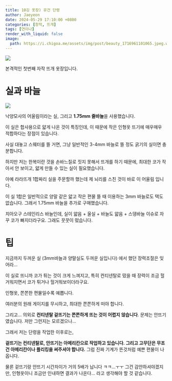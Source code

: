 ```yaml
---
title: 10깅 옷장) 유건 단령
author: Jaeyeon
date: 2024-05-29 17:10:00 +0800
categories: [창작, 뜨개]
tags: [연이나]
render_with_liquid: false
image:
  path: https://i.chigoa.me/assets/img/post/beauty_1716961101065.jpeg.webp
---
```


![](https://i.chigoa.me/assets/img/post/beauty_1716961101065.jpeg.webp)

본격적인 첫번째 자작 뜨개 옷장입니다.

# 실과 바늘

![](https://i.chigoa.me/assets/img/post/GOKdsRFbcAA2Yv4.jpeg)

낙양모사의 어울림이라는 실, 그리고 **1.75mm 줄바늘**을 사용했습니다.

이 실은 합사용으로 얇게 나온 것이 특징인데, 이 때문에 작은 인형옷 뜨기에 매우매우 적합하다는 장점이 있습니다.

사실 대놓고 스웨터를 뜰 거면, 그냥 일반적인 3-4mm 바늘로 뜰 정도 굵기의 실이면 충분합니다.

하지만 저는 한복이란 것을 손바느질로 짓지 못해서 뜨개를 하기 때문에, 최대한 코가 작아서 안 보이고, 얇게 만들 수 있는 실이 필요했습니다.

아예 라라뜨개 1합짜리 실을 주문할까 했는데 제 뇌리를 스친 것이 바로 이 어울림 입니다.

이 실 1합은 일반적으로 양말 같은 얇고 작은 편물 뜰 때 이용하는 3mm 바늘로도 택도 없습니다. 그래서 1.75mm 바늘을 추가로 구매했습니다.

치아오구 스테인리스 바늘인데, 실이 얇음 + 울실 + 바늘도 얇음 + 스뎅바늘 이슈로 자꾸 코가 빠지더라구요. 그래도 꿋꿋이 떴습니다.

# 팁

지금까지 두꺼운 실 (3mm바늘과 양말실도 두꺼운 실입니다) 에서 했던 장력조절은 잊어라... 

이 실로 뜨니까 코가 튀는 것이 크게 느껴지고, 특히 컨티넨탈로 떴을 때 장력이 조금 헐거워지면서 코가 튀거나 헐거워보이더라구요.

인형옷, 쫀쫀한 편물일수록 예쁩니다.

여러분의 원래 게이지를 무시하고, 최대한 쫀쫀하게 떠야 합니다.

그리고... 의외로 **컨티넨탈 겉뜨기는 쫀쫀하게 뜨는 것이 어렵지 않습니다**. 문제는 안뜨기였습니다. 저만 그런지는 모르겠으나...

그래서 저는 단령을 작업한 이후로는,

**겉뜨기는 컨티넨탈로, 안뜨기는 아메리칸으로 작업하고 있습니다. 그리고 고무단은 무조건 아메리칸이나 플리킹을 써주셔야 합니다.** 그럼 진짜 기계가 뜬것처럼 예쁜 편물이 나옵니다.

물론 겉뜨기랑 안뜨기 시간차이가 거의 5배가 납니다 ㅋㅋ...ㅜㅜ 그건 감안하셔야겠지만, 인형옷이니 조금만 인내하면 결과가 나온다... 라고 생각해야 할 것 같습니다.